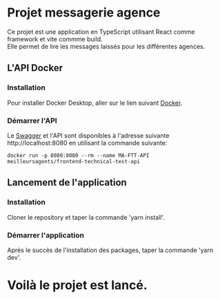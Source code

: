 # Projet messagerie agence

Ce projet est une application en TypeScript utilisant React comme framework et vite commme build.  
Elle permet de lire les messages laissés pour les différentes agences.  
  
## L'API Docker

### Installation

Pour installer Docker Desktop, aller sur le lien suivant [Docker](https://www.docker.com/get-started).

### Démarrer l'API

Le [Swagger](https://swagger.io/solutions/api-documentation/) et l'API sont disponibles à l'adresse suivante http://localhost:8080 en utilisant la commande suivante:

    docker run -p 8080:8080 --rm --name MA-FTT-API meilleursagents/frontend-technical-test-api
    
## Lancement de l'application

### Installation

Cloner le repository et taper la commande 'yarn install'.

### Démarrer l'application

Après le succès de l'installation des packages, taper la commande 'yarn dev'.  

# Voilà le projet est lancé.
